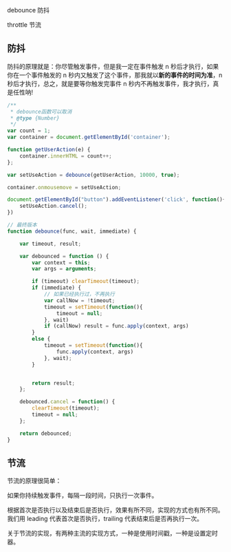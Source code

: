 debounce 防抖

throttle 节流

## 防抖

防抖的原理就是：你尽管触发事件，但是我一定在事件触发 n 秒后才执行，如果你在一个事件触发的 n 秒内又触发了这个事件，那我就以**新的事件的时间为准**，n 秒后才执行，总之，就是要等你触发完事件 n 秒内不再触发事件，我才执行，真是任性呐!

```javascript
/**
 * debounce函数可以取消
 * @type {Number}
 */
var count = 1;
var container = document.getElementById('container');

function getUserAction(e) {
    container.innerHTML = count++;
};

var setUseAction = debounce(getUserAction, 10000, true);

container.onmousemove = setUseAction;

document.getElementById("button").addEventListener('click', function(){
    setUseAction.cancel();
})

// 最终版本
function debounce(func, wait, immediate) {

	var timeout, result;

	var debounced = function () {
		var context = this;
		var args = arguments;

		if (timeout) clearTimeout(timeout);
		if (immediate) {
			// 如果已经执行过，不再执行
			var callNow = !timeout;
			timeout = setTimeout(function(){
				timeout = null;
			}, wait)
			if (callNow) result = func.apply(context, args)
		}
		else {
			timeout = setTimeout(function(){
				func.apply(context, args)
			}, wait);
		}


		return result;
	};

	debounced.cancel = function() {
		clearTimeout(timeout);
		timeout = null;
	};

	return debounced;
}
```



## 节流

节流的原理很简单：

如果你持续触发事件，每隔一段时间，只执行一次事件。

根据首次是否执行以及结束后是否执行，效果有所不同，实现的方式也有所不同。
我们用 leading 代表首次是否执行，trailing 代表结束后是否再执行一次。

关于节流的实现，有两种主流的实现方式，一种是使用时间戳，一种是设置定时器。